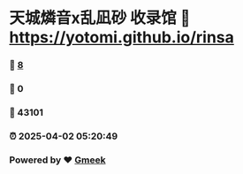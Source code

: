 # 天城燐音x乱凪砂 收录馆 :link: https://yotomi.github.io/rinsa 
### :page_facing_up: [8](https://yotomi.github.io/rinsa/tag.html) 
### :speech_balloon: 0 
### :hibiscus: 43101 
### :alarm_clock: 2025-04-02 05:20:49 
### Powered by :heart: [Gmeek](https://github.com/Meekdai/Gmeek)

